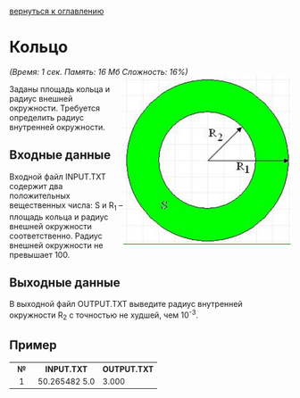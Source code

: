 <a href="/README.md">вернуться к оглавлению</a><br>

<h1>Кольцо</h1>
<i>(Время: 1&nbsp;сек. Память: 16 Мб&nbsp;Сложность: 16%)</i>
<!–– google_ad_section_start ––>
<img src=pic.png align=right alt='Кольцо'>
<p class=text>
Заданы площадь кольца и радиус внешней окружности. Требуется определить радиус внутренней окружности.
</p>

<h2>Входные данные</h2>

<p class=text>
Входной файл INPUT.TXT содержит два положительных вещественных числа: S и R<sub>1</sub> – площадь кольца и радиус внешней окружности соответственно. Радиус внешней окружности не превышает 100.
</p>

<h2>Выходные данные</h2>

<p class=text>
В выходной файл OUTPUT.TXT выведите радиус внутренней окружности R<sub>2</sub> с точностью не худшей, чем 10<sup>-3</sup>. </p>

<h2>Пример</h2>

<table class=main cellpadding=2 cellspacing=1>
<tr><th width=30>№</th><th>INPUT.TXT</th><th>OUTPUT.TXT</th></tr>
<tr class=white2><td align=center>1</td><td valign=top>50.265482 5.0</td><td valign=top>3.000</td></tr>
</table>